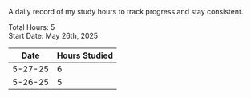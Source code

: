 A daily record of my study hours to track progress and stay consistent.

Total Hours: 5  
Start Date: May 26th, 2025

| **Date** | **Hours Studied** |
| -------- | ----------------- |
| 5-27-25  | 6                 |
| 5-26-25  | 5                 |



